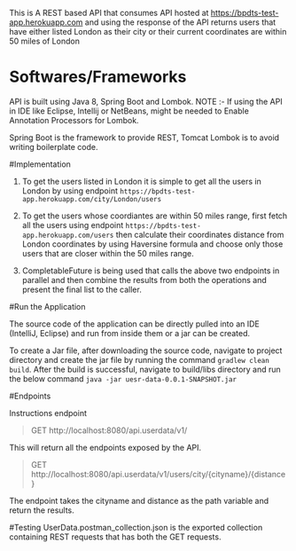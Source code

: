 This is A REST based API that consumes API hosted at https://bpdts-test-app.herokuapp.com and using the response of the API returns users that have either listed London as their 
city or their current coordinates are within 50 miles of London 
 
 # Softwares/Frameworks
API is built using Java 8,  Spring Boot and  Lombok.
NOTE :- If using the API in IDE like Eclipse, Intellij or NetBeans, might be needed to Enable Annotation Processors for Lombok.

Spring Boot is the framework to provide REST, Tomcat
Lombok is to avoid writing boilerplate code.

#Implementation 
1. To get the users listed in London it is simple to get all the users in London by using endpoint `https://bpdts-test-app.herokuapp.com/city/London/users`

2. To get the users whose coordiantes are within 50 miles range, first fetch all the users using endpoint `https://bpdts-test-app.herokuapp.com/users` then calculate their coordinates distance from London coordinates by 
using Haversine formula and choose only those users that are closer within the 50 miles range.

3. CompletableFuture is being used that calls the above two endpoints in parallel and then combine the results from both the operations and present the final list to the caller.

#Run the Application 

The source code of the application can be directly pulled into an IDE (IntelliJ, Eclipse) and run from inside them or a jar can be created.

To create a Jar file, after downloading the source code, navigate to project directory and create the jar file by running the command 
`gradlew clean build`. After the build is successful, navigate to build/libs directory and run the below command 
`java -jar uesr-data-0.0.1-SNAPSHOT.jar`

#Endpoints 

Instructions endpoint

>  GET  http://localhost:8080/api.userdata/v1/

This will return all the endpoints exposed by the API.

> GET http://localhost:8080/api.userdata/v1/users/city/{cityname}/{distance}

The endpoint takes the cityname and distance as the path variable and return the results.

#Testing 
UserData.postman_collection.json is the exported collection containing REST requests that has both the GET requests.